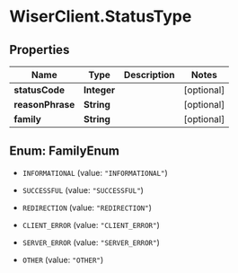 # WiserClient.StatusType

## Properties
Name | Type | Description | Notes
------------ | ------------- | ------------- | -------------
**statusCode** | **Integer** |  | [optional] 
**reasonPhrase** | **String** |  | [optional] 
**family** | **String** |  | [optional] 


<a name="FamilyEnum"></a>
## Enum: FamilyEnum


* `INFORMATIONAL` (value: `"INFORMATIONAL"`)

* `SUCCESSFUL` (value: `"SUCCESSFUL"`)

* `REDIRECTION` (value: `"REDIRECTION"`)

* `CLIENT_ERROR` (value: `"CLIENT_ERROR"`)

* `SERVER_ERROR` (value: `"SERVER_ERROR"`)

* `OTHER` (value: `"OTHER"`)




